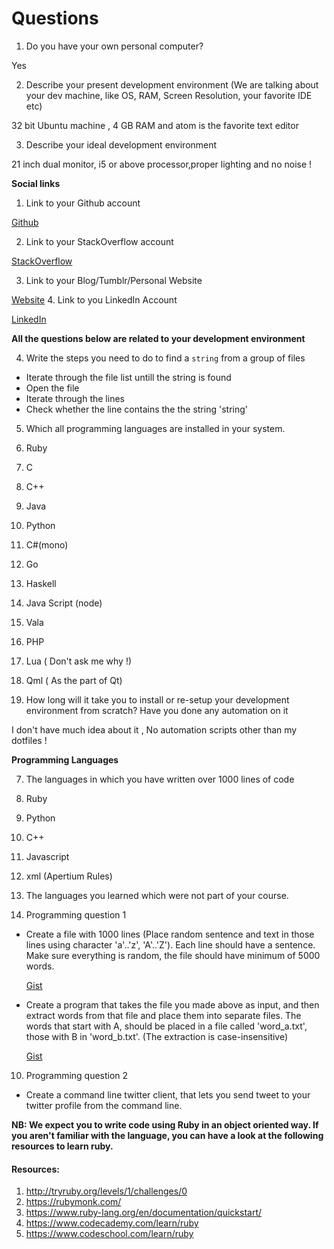 # Questions

1. Do you have your own personal computer?

  Yes

2. Describe your present development environment (We are talking about your dev machine, like OS, RAM, Screen Resolution, your favorite IDE etc)

  32 bit Ubuntu machine , 4 GB RAM and atom is the favorite text editor

3. Describe your ideal development environment

  21 inch dual monitor, i5 or above processor,proper lighting and no noise !


**Social links**

1. Link to your Github account

  [Github](https://github.com/tachyons)

2. Link to your StackOverflow account

  [StackOverflow](http://stackoverflow.com/users/1116381/tachyons)

3. Link to your Blog/Tumblr/Personal Website

  [Website](http://aboobacker.in)
4. Link to you LinkedIn Account

  [LinkedIn](https://www.linkedin.com/in/aboobacker-m-k-3031415a)

**All the questions below are related to your development environment**

4. Write the steps you need to do to find a `string` from a group of files

  * Iterate through the file list untill the string is found
  * Open the file
  * Iterate through the lines
  * Check whether the line contains the the string 'string'

5. Which all programming languages are installed in your system.
  1. Ruby
  2. C
  3. C++
  4. Java
  5. Python
  6. C#(mono)
  7. Go
  8. Haskell
  9. Java Script (node)
  10. Vala
  11. PHP
  12. Lua ( Don't ask me why !)
  13. Qml ( As the part of Qt)

6. How long will it take you to install or re-setup your development environment from scratch? Have you done any automation on it

  I don't have much idea about it , No automation scripts other than my dotfiles !

**Programming Languages**

7. The languages in which you have written over 1000 lines of code
  1. Ruby
  2. Python
  3. C++
  4. Javascript
  5. xml (Apertium Rules)

8. The languages you learned which were not part of your course.

9. Programming question 1

  * Create a file with 1000 lines (Place random sentence and text in those lines using character 'a'..'z', 'A'..'Z'). Each line should have a sentence. Make sure everything is random, the file should have minimum of 5000 words.

    [Gist](https://gist.github.com/tachyons/db9a5eb475dfaf662e5b)
  * Create a program that takes the file you made above as input, and then extract words from that file and place them into separate files. The words that start with A, should be placed in a file called 'word_a.txt', those with B in 'word_b.txt'. (The extraction is case-insensitive)

    [Gist](https://gist.github.com/tachyons/db9a5eb475dfaf662e5b)

10. Programming question 2

  * Create a command line twitter client, that lets you send tweet to your twitter profile from the command line.


  **NB: We expect you to write code using Ruby in an object oriented way. If you aren't familiar with the language, you can have a look at the following resources to learn ruby.**

  #### Resources:
  1. http://tryruby.org/levels/1/challenges/0
  2. https://rubymonk.com/
  3. https://www.ruby-lang.org/en/documentation/quickstart/
  4. https://www.codecademy.com/learn/ruby
  5. https://www.codeschool.com/learn/ruby
